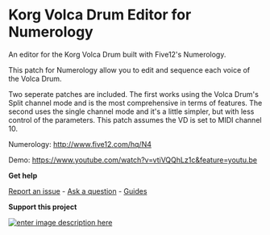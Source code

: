 
# Korg Volca Drum Editor for Numerology
 
An editor for the Korg Volca Drum built with Five12's Numerology.  

This patch for Numerology allow you to edit and sequence each voice of the Volca Drum. 

Two seperate patches are included. The first works using the Volca Drum's Split channel mode and is the most comprehensive in terms of features. The second uses the single channel mode and it's a little simpler, but with less control of the parameters. This patch assumes the VD is set to MIDI channel 10.

Numerology: http://www.five12.com/hq/N4

Demo: https://www.youtube.com/watch?v=vtiVQQhLz1c&feature=youtu.be

**Get help**

[Report an issue](https://github.com/publicsamples/home/issues) - [Ask a question](https://github.com/publicsamples/home/discussions) - [Guides](https://github.com/publicsamples/home/wiki)

**Support this project**

[
![enter image description here](https://www.modularsamples.com/img/ex2.png)
](https://www.modularsamples.com/excessive-hits-one-shot-sample-library/)
